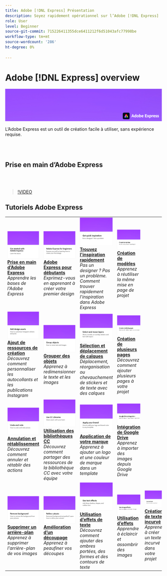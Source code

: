 ```yaml
---
title: Adobe [!DNL Express] Présentation
description: Soyez rapidement opérationnel sur l’Adobe [!DNL Express]
role: User
level: Beginner
source-git-commit: 715226411355dce6411212f6d51043afc77998be
workflow-type: tm+mt
source-wordcount: '286'
ht-degree: 0%

---
```


# Adobe [!DNL Express] overview

![Express Hero Image](../assets/Express.png)

L’Adobe Express est un outil de création facile à utiliser, sans expérience requise.

<br> 

## Prise en main d’Adobe Express

<br> 

>[!VIDEO](https://video.tv.adobe.com/v/3420204?quality=12&learn=on&hidetitle=true)

## Tutoriels Adobe Express

<table>
<tr>
   <td>
      <a href="get-started.md">
         <img alt="Prise en main d’Adobe Express" src="assets/get-started.png" />
      </a>
      <div>
      <a href="get-started.md"><strong>Prise en main d’Adobe Express</strong></a>
      </div>
      <em>Apprendre les bases de l'Adobe Express</em>
      <br>
  </td>
  <td>
      <a href="adobe-express-beginners.md">
         <img alt="Adobe Express pour débutants" src="assets/beginners.png" />
      </a>
      <div>
      <a href="adobe-express-beginners.md"><strong>Adobe Express pour débutants</strong></a>
      </div>
      <em>Exprimez-vous en apprenant à créer votre premier design</em>
      <br>
  </td>
  <td>
      <a href="get-inspiration.md">
         <img alt="Trouvez l'inspiration rapidement" src="assets/inspiration.png" />
      </a>
      <div>
      <a href="get-inspiration.md"><strong>Trouvez l'inspiration rapidement</strong></a>
      </div>
      <em>Pas un designer ? Pas un problème. Comment trouver rapidement l’inspiration dans Adobe Express</em>
      <br>
  </td>
  <td>
   <a href="create-templates.md">
      <img alt="Création de modèles" src="assets/templates.png" />
   </a>
    <div>
   <a href="create-templates.md"><strong>Création de modèles</strong></a>
    </div>
    <em>Apprenez à réutiliser la même mise en page de projet</em>
    <br>
  </td>
</tr>
<tr>
   <td>
      <a href="add-design-assets.md">
         <img alt="Ajout de ressources de création" src="assets/design-assets.png" />
      </a>
      <div>
      <a href="add-design-assets.md"><strong>Ajout de ressources de création</strong></a>
      </div>
      <em>Découvrez comment personnaliser les autocollants et les publications Instagram</em>
      <br>
  </td>
  <td>
      <a href="group-objects.md">
         <img alt="Grouper des objets" src="assets/group-objects.png" />
      </a>
      <div>
      <a href="group-objects.md"><strong>Grouper des objets</strong></a>
      </div>
      <em>Apprenez à redimensionner le texte et les images</em>
      <br>
  </td>
  <td>
      <a href="layers.md">
         <img alt="Sélection et déplacement de calques" src="assets/layers.png" />
      </a>
      <div>
      <a href="layers.md"><strong>Sélection et déplacement de calques</strong></a>
      </div>
      <em>Déplacement, réorganisation ou chevauchement de stickers et de texte avec des calques</em>
      <br>
  </td>
  <td>
      <a href="multiple-pages.md">
         <img alt="Création de plusieurs pages" src="assets/multiple-pages.png" />
      </a>
      <div>
      <a href="multiple-pages.md"><strong>Création de plusieurs pages</strong></a>
      </div>
      <em>Découvrez comment ajouter plusieurs pages à votre projet</em>
      <br>
  </td>
</tr>
<tr>
   <td>
      <a href="undo-redo.md">
         <img alt="Annulation et rétablissement" src="assets/undo-redo.png" />
      </a>
      <div>
      <a href="undo-redo.md"><strong>Annulation et rétablissement</strong></a>
      </div>
      <em>Découvrez comment annuler et rétablir des actions</em>
      <br>
  </td>
  <td>
      <a href="cc-libraries.md">
         <img alt="Utilisation des bibliothèques CC" src="assets/cc-libraries.png" />
      </a>
      <div>
      <a href="cc-libraries.md"><strong>Utilisation des bibliothèques CC</strong></a>
      </div>
      <em>Découvrez comment partager des ressources de la bibliothèque CC avec votre équipe</em>
      <br>
  </td>
  <td>
      <a href="brand.md">
         <img alt="Application de votre marque" src="assets/brand.png" />
      </a>
      <div>
      <a href="brand.md"><strong>Application de votre marque</strong></a>
      </div>
      <em>Apprenez à ajouter un logo et une couleur de marque dans un template</em>
      <br>
  </td>
  <td>
      <a href="google-drive.md">
         <img alt="Intégration de Google Drive" src="assets/google-drive.png" />
      </a>
      <div>
      <a href="google-drive.md"><strong>Intégration de Google Drive</strong></a>
      </div>
      <em>Apprenez à importer des images depuis Google Drive</em>
      <br>
  </td>
</tr>
<tr>
    <td>
      <a href="remove-background.md">
         <img alt="Supprimer un arrière-plan" src="assets/background.png" />
      </a>
      <div>
      <a href="remove-background.md"><strong>Supprimer un arrière-plan</strong></a>
      </div>
      <em>Apprenez à supprimer l'arrière-plan de vos images</em>
      <br>
  </td>
  <td>
      <a href="refine-cutout.md">
         <img alt="Amélioration d’un découpage" src="assets/cutouts.png" />
      </a>
      <div>
      <a href="refine-cutout.md"><strong>Amélioration d’un découpage</strong></a>
      </div>
      <em>Apprenez à peaufiner vos découpes</em>
      <br>
  </td>
  <td>
      <a href="text-effects.md">
         <img alt="Utilisation d’effets de texte" src="assets/text-effects.png" />
      </a>
      <div>
      <a href="text-effects.md"><strong>Utilisation d’effets de texte</strong></a>
      </div>
      <em>Découvrez comment ajouter des ombres portées, des formes et des contours de texte</em>
      <br>
  </td>
  <td>
      <a href="image-effects.md">
         <img alt="Utilisation d’effets" src="assets/image-effects.png" />
      </a>
      <div>
      <a href="image-effects.md"><strong>Utilisation d’effets</strong></a>
      </div>
      <em>Apprendre à éclaircir et assombrir des images</em>
      <br>
  </td>
  <td>
      <a href="create-curved-text.md">
         <img alt="Création de texte incurvé" src="assets/curved-text.png" />
      </a>
      <div>
      <a href="create-curved-text.md"><strong>Création de texte incurvé</strong></a>
      </div>
      <em>Apprenez à créer un texte incurvé dans votre projet</em>
      <br>
  </td>
</tr>
</table>

